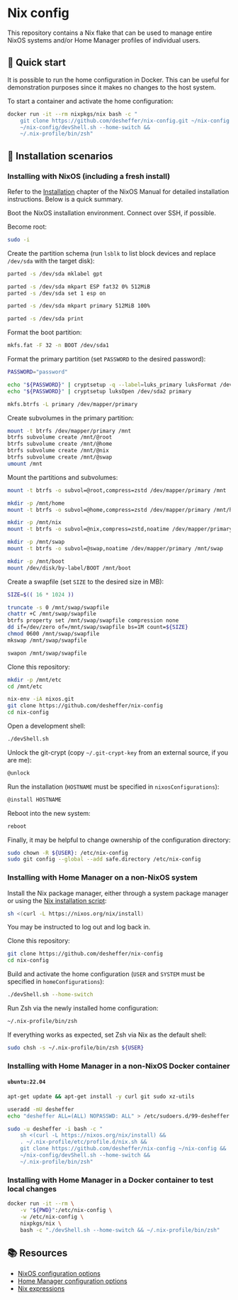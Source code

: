 # Nix config

This repository contains a Nix flake that can be used to manage entire NixOS
systems and/or Home Manager profiles of individual users.

## 🏃 Quick start

It is possible to run the home configuration in Docker. This can be useful for
demonstration purposes since it makes no changes to the host system.

To start a container and activate the home configuration:

```sh
docker run -it --rm nixpkgs/nix bash -c "
    git clone https://github.com/desheffer/nix-config.git ~/nix-config &&
    ~/nix-config/devShell.sh --home-switch &&
    ~/.nix-profile/bin/zsh"
```

## 🔨 Installation scenarios

### Installing with NixOS (including a fresh install)

Refer to the [Installation][nixos-installation] chapter of the NixOS Manual for
detailed installation instructions. Below is a quick summary.

Boot the NixOS installation environment. Connect over SSH, if possible.

Become root:

```sh
sudo -i
```

Create the partition schema (run `lsblk` to list block devices and replace
`/dev/sda` with the target disk):

```sh
parted -s /dev/sda mklabel gpt

parted -s /dev/sda mkpart ESP fat32 0% 512MiB
parted -s /dev/sda set 1 esp on

parted -s /dev/sda mkpart primary 512MiB 100%

parted -s /dev/sda print
```

Format the boot partition:

```sh
mkfs.fat -F 32 -n BOOT /dev/sda1
```

Format the primary partition (set `PASSWORD` to the desired password):

```sh
PASSWORD="password"

echo "${PASSWORD}" | cryptsetup -q --label=luks_primary luksFormat /dev/sda2
echo "${PASSWORD}" | cryptsetup luksOpen /dev/sda2 primary

mkfs.btrfs -L primary /dev/mapper/primary
```

Create subvolumes in the primary partition:

```sh
mount -t btrfs /dev/mapper/primary /mnt
btrfs subvolume create /mnt/@root
btrfs subvolume create /mnt/@home
btrfs subvolume create /mnt/@nix
btrfs subvolume create /mnt/@swap
umount /mnt
```

Mount the partitions and subvolumes:

```sh
mount -t btrfs -o subvol=@root,compress=zstd /dev/mapper/primary /mnt

mkdir -p /mnt/home
mount -t btrfs -o subvol=@home,compress=zstd /dev/mapper/primary /mnt/home

mkdir -p /mnt/nix
mount -t btrfs -o subvol=@nix,compress=zstd,noatime /dev/mapper/primary /mnt/nix

mkdir -p /mnt/swap
mount -t btrfs -o subvol=@swap,noatime /dev/mapper/primary /mnt/swap

mkdir -p /mnt/boot
mount /dev/disk/by-label/BOOT /mnt/boot
```

Create a swapfile (set `SIZE` to the desired size in MB):

```sh
SIZE=$(( 16 * 1024 ))

truncate -s 0 /mnt/swap/swapfile
chattr +C /mnt/swap/swapfile
btrfs property set /mnt/swap/swapfile compression none
dd if=/dev/zero of=/mnt/swap/swapfile bs=1M count=${SIZE}
chmod 0600 /mnt/swap/swapfile
mkswap /mnt/swap/swapfile

swapon /mnt/swap/swapfile
```

Clone this repository:

```sh
mkdir -p /mnt/etc
cd /mnt/etc

nix-env -iA nixos.git
git clone https://github.com/desheffer/nix-config
cd nix-config
```

Open a development shell:

```sh
./devShell.sh
```

Unlock the git-crypt (copy `~/.git-crypt-key` from an external source, if you
are me):

```sh
@unlock
```

Run the installation (`HOSTNAME` must be specified in `nixosConfigurations`):

```sh
@install HOSTNAME
```

Reboot into the new system:

```sh
reboot
```

Finally, it may be helpful to change ownership of the configuration directory:

```sh
sudo chown -R ${USER}: /etc/nix-config
sudo git config --global --add safe.directory /etc/nix-config
```

### Installing with Home Manager on a non-NixOS system

Install the Nix package manager, either through a system package manager or
using the [Nix installation script][nix-download]:

```sh
sh <(curl -L https://nixos.org/nix/install)
```

You may be instructed to log out and log back in.

Clone this repository:

```sh
git clone https://github.com/desheffer/nix-config
cd nix-config
```

Build and activate the home configuration (`USER` and `SYSTEM` must be
specified in `homeConfigurations`):

```sh
./devShell.sh --home-switch
```

Run Zsh via the newly installed home configuration:

```sh
~/.nix-profile/bin/zsh
```

If everything works as expected, set Zsh via Nix as the default shell:

```sh
sudo chsh -s ~/.nix-profile/bin/zsh ${USER}
```

### Installing with Home Manager in a non-NixOS Docker container

#### `ubuntu:22.04`

```sh
apt-get update && apt-get install -y curl git sudo xz-utils

useradd -mU desheffer
echo "desheffer ALL=(ALL) NOPASSWD: ALL" > /etc/sudoers.d/99-desheffer

sudo -u desheffer -i bash -c "
    sh <(curl -L https://nixos.org/nix/install) &&
    . ~/.nix-profile/etc/profile.d/nix.sh &&
    git clone https://github.com/desheffer/nix-config ~/nix-config &&
    ~/nix-config/devShell.sh --home-switch &&
    ~/.nix-profile/bin/zsh"
```

### Installing with Home Manager in a Docker container to test local changes

```sh
docker run -it --rm \
    -v "${PWD}":/etc/nix-config \
    -w /etc/nix-config \
    nixpkgs/nix \
    bash -c "./devShell.sh --home-switch && ~/.nix-profile/bin/zsh"
```

## 📚 Resources

- [NixOS configuration options][nixos-options]
- [Home Manager configuration options][home-manager-options]
- [Nix expressions][nix-expressions]

[home-manager-options]: https://nix-community.github.io/home-manager/options.html
[nix-download]: https://nixos.org/download.html
[nix-expressions]: https://nixos.org/manual/nix/stable/expressions/expression-language.html
[nixos-installation]: https://nixos.org/manual/nixos/stable/index.html#ch-installation
[nixos-options]: https://search.nixos.org/options
